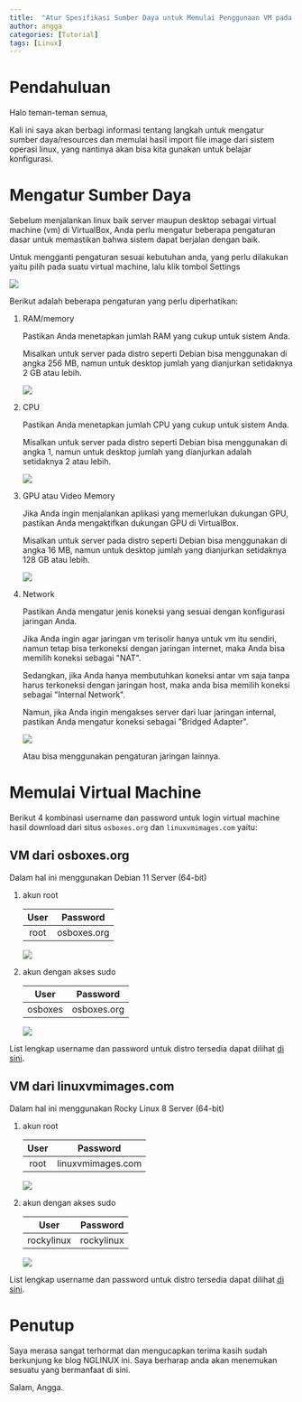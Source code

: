 ```yaml
---
title:  "Atur Spesifikasi Sumber Daya untuk Memulai Penggunaan VM pada VirtualBox"
author: angga
categories: [Tutorial]
tags: [Linux]
---
```


# Pendahuluan

Halo teman-teman semua,

Kali ini saya akan berbagi informasi tentang langkah untuk mengatur sumber daya/resources dan memulai hasil import file image dari sistem operasi linux, yang nantinya akan bisa kita gunakan untuk belajar konfigurasi.

# Mengatur Sumber Daya

Sebelum menjalankan linux baik server maupun desktop sebagai virtual machine (vm) di VirtualBox, Anda perlu mengatur beberapa pengaturan dasar untuk memastikan bahwa sistem dapat berjalan dengan baik. 

Untuk mengganti pengaturan sesuai kebutuhan anda, yang perlu dilakukan yaitu pilih pada suatu virtual machine, lalu klik tombol Settings

![](/assets/img/2023-01-05-memulai-vbox-image-linux/01.png)

Berikut adalah beberapa pengaturan yang perlu diperhatikan:

1. RAM/memory
   
   Pastikan Anda menetapkan jumlah RAM yang cukup untuk sistem Anda. 
   
   Misalkan untuk server pada distro seperti Debian bisa menggunakan di angka 256 MB, namun untuk desktop jumlah yang dianjurkan setidaknya 2 GB atau lebih.

   ![](/assets/img/2023-01-05-memulai-vbox-image-linux/02.png)

2. CPU
   
   Pastikan Anda menetapkan jumlah CPU yang cukup untuk sistem Anda. 
   
   Misalkan untuk server pada distro seperti Debian bisa menggunakan di angka 1, namun untuk desktop jumlah yang dianjurkan adalah setidaknya 2 atau lebih.

   ![](/assets/img/2023-01-05-memulai-vbox-image-linux/03.png)

3. GPU atau Video Memory
   
   Jika Anda ingin menjalankan aplikasi yang memerlukan dukungan GPU, pastikan Anda mengaktifkan dukungan GPU di VirtualBox.

   Misalkan untuk server pada distro seperti Debian bisa menggunakan di angka 16 MB, namun untuk desktop jumlah yang dianjurkan setidaknya 128 GB atau lebih.

   ![](/assets/img/2023-01-05-memulai-vbox-image-linux/04.png)

4. Network
   
   Pastikan Anda mengatur jenis koneksi yang sesuai dengan konfigurasi jaringan Anda. 
   
   Jika Anda ingin agar jaringan vm terisolir hanya untuk vm itu sendiri, namun tetap bisa terkoneksi dengan jaringan internet, maka Anda bisa memilih koneksi sebagai "NAT".

   Sedangkan, jika Anda hanya membutuhkan koneksi antar vm saja tanpa harus terkoneksi dengan jaringan host, maka anda bisa memilih koneksi sebagai "Internal Network".

   Namun, jika Anda ingin mengakses server dari luar jaringan internal, pastikan Anda mengatur koneksi sebagai "Bridged Adapter".

   ![](/assets/img/2023-01-05-memulai-vbox-image-linux/05.png)

   Atau bisa menggunakan pengaturan jaringan lainnya.

# Memulai Virtual Machine

Berikut 4 kombinasi username dan password untuk login virtual machine hasil download dari situs `osboxes.org` dan `linuxvmimages.com` yaitu:

## VM dari osboxes.org

Dalam hal ini menggunakan Debian 11 Server (64-bit)

1. akun root
   
    | User | Password |
    |:---:|:---:|
    | root | osboxes.org |

    ![](/assets/img/2023-01-05-memulai-vbox-image-linux/06.png)

2. akun dengan akses sudo

    | User | Password |
    |:---:|:---:|
    | osboxes | osboxes.org |

    ![](/assets/img/2023-01-05-memulai-vbox-image-linux/07.png)

List lengkap username dan password untuk distro tersedia dapat dilihat [di sini](https://www.osboxes.org/virtualbox-images/).
   
## VM dari linuxvmimages.com

Dalam hal ini menggunakan Rocky Linux 8 Server (64-bit)

1. akun root

    | User | Password |
    |:---:|:---:|
    | root | linuxvmimages.com |

    ![](/assets/img/2023-01-05-memulai-vbox-image-linux/08.png)

2. akun dengan akses sudo

    | User | Password |
    |:---:|:---:|
    | rockylinux | rockylinux |

    ![](/assets/img/2023-01-05-memulai-vbox-image-linux/09.png)

List lengkap username dan password untuk distro tersedia dapat dilihat [di sini](https://www.linuxvmimages.com/how-to-use/vm-image-password/).

# Penutup

Saya merasa sangat terhormat dan mengucapkan terima kasih sudah berkunjung ke blog NGLINUX ini. Saya berharap anda akan menemukan sesuatu yang bermanfaat di sini.

Salam, Angga.